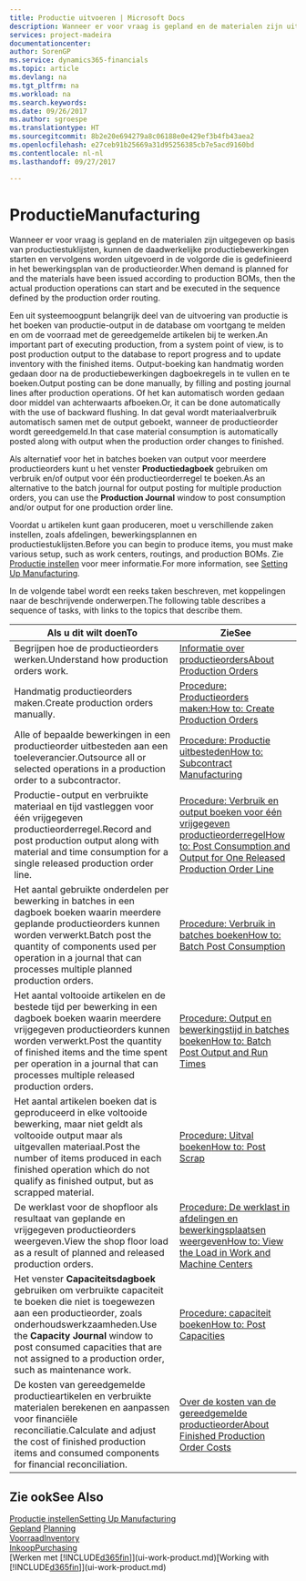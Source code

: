```yaml
---
title: Productie uitvoeren | Microsoft Docs
description: Wanneer er voor vraag is gepland en de materialen zijn uitgegeven op basis van productiestuklijsten, kunnen de daadwerkelijke productiebewerkingen starten en vervolgens worden uitgevoerd in de volgorde die is gedefinieerd in het bewerkingsplan van de productieorder.
services: project-madeira
documentationcenter: 
author: SorenGP
ms.service: dynamics365-financials
ms.topic: article
ms.devlang: na
ms.tgt_pltfrm: na
ms.workload: na
ms.search.keywords: 
ms.date: 09/26/2017
ms.author: sgroespe
ms.translationtype: HT
ms.sourcegitcommit: 8b2e20e694279a8c06188e0e429ef3b4fb43aea2
ms.openlocfilehash: e27ceb91b25669a31d95256385cb7e5acd9160bd
ms.contentlocale: nl-nl
ms.lasthandoff: 09/27/2017

---
```

# <a name="manufacturing"></a><span data-ttu-id="f8a7c-103">Productie</span><span class="sxs-lookup"><span data-stu-id="f8a7c-103">Manufacturing</span></span>
<span data-ttu-id="f8a7c-104">Wanneer er voor vraag is gepland en de materialen zijn uitgegeven op basis van productiestuklijsten, kunnen de daadwerkelijke productiebewerkingen starten en vervolgens worden uitgevoerd in de volgorde die is gedefinieerd in het bewerkingsplan van de productieorder.</span><span class="sxs-lookup"><span data-stu-id="f8a7c-104">When demand is planned for and the materials have been issued according to production BOMs, then the actual production operations can start and be executed in the sequence defined by the production order routing.</span></span>  

<span data-ttu-id="f8a7c-105">Een uit systeemoogpunt belangrijk deel van de uitvoering van productie is het boeken van productie-output in de database om voortgang te melden en om de voorraad met de gereedgemelde artikelen bij te werken.</span><span class="sxs-lookup"><span data-stu-id="f8a7c-105">An important part of executing production, from a system point of view, is to post production output to the database to report progress and to update inventory with the finished items.</span></span> <span data-ttu-id="f8a7c-106">Output-boeking kan handmatig worden gedaan door na de productiebewerkingen dagboekregels in te vullen en te boeken.</span><span class="sxs-lookup"><span data-stu-id="f8a7c-106">Output posting can be done manually, by filling and posting journal lines after production operations.</span></span> <span data-ttu-id="f8a7c-107">Of het kan automatisch worden gedaan door middel van achterwaarts afboeken.</span><span class="sxs-lookup"><span data-stu-id="f8a7c-107">Or, it can be done automatically with the use of backward flushing.</span></span> <span data-ttu-id="f8a7c-108">In dat geval wordt materiaalverbruik automatisch samen met de output geboekt, wanneer de productieorder wordt gereedgemeld.</span><span class="sxs-lookup"><span data-stu-id="f8a7c-108">In that case material consumption is automatically posted along with output when the production order changes to finished.</span></span>  

<span data-ttu-id="f8a7c-109">Als alternatief voor het in batches boeken van output voor meerdere productieorders kunt u het venster **Productiedagboek** gebruiken om verbruik en/of output voor één productieorderregel te boeken.</span><span class="sxs-lookup"><span data-stu-id="f8a7c-109">As an alternative to the batch journal for output posting for multiple production orders, you can use the **Production Journal** window to post consumption and/or output for one production order line.</span></span>

<span data-ttu-id="f8a7c-110">Voordat u artikelen kunt gaan produceren, moet u verschillende zaken instellen, zoals afdelingen, bewerkingsplannen en productiestuklijsten.</span><span class="sxs-lookup"><span data-stu-id="f8a7c-110">Before you can begin to produce items, you must make various setup, such as work centers, routings, and production BOMs.</span></span> <span data-ttu-id="f8a7c-111">Zie [Productie instellen](production-configure-production-processes.md) voor meer informatie.</span><span class="sxs-lookup"><span data-stu-id="f8a7c-111">For more information, see [Setting Up Manufacturing](production-configure-production-processes.md).</span></span>

<span data-ttu-id="f8a7c-112">In de volgende tabel wordt een reeks taken beschreven, met koppelingen naar de beschrijvende onderwerpen.</span><span class="sxs-lookup"><span data-stu-id="f8a7c-112">The following table describes a sequence of tasks, with links to the topics that describe them.</span></span>   

|<span data-ttu-id="f8a7c-113">**Als u dit wilt doen**</span><span class="sxs-lookup"><span data-stu-id="f8a7c-113">**To**</span></span>|<span data-ttu-id="f8a7c-114">**Zie**</span><span class="sxs-lookup"><span data-stu-id="f8a7c-114">**See**</span></span>|  
|------------|-------------|  
|<span data-ttu-id="f8a7c-115">Begrijpen hoe de productieorders werken.</span><span class="sxs-lookup"><span data-stu-id="f8a7c-115">Understand how production orders work.</span></span>|[<span data-ttu-id="f8a7c-116">Informatie over productieorders</span><span class="sxs-lookup"><span data-stu-id="f8a7c-116">About Production Orders</span></span>](production-about-production-orders.md)|
|<span data-ttu-id="f8a7c-117">Handmatig productieorders maken.</span><span class="sxs-lookup"><span data-stu-id="f8a7c-117">Create production orders manually.</span></span>|[<span data-ttu-id="f8a7c-118">Procedure: Productieorders maken:</span><span class="sxs-lookup"><span data-stu-id="f8a7c-118">How to: Create Production Orders</span></span>](production-how-to-create-production-orders.md)|
|<span data-ttu-id="f8a7c-119">Alle of bepaalde bewerkingen in een productieorder uitbesteden aan een toeleverancier.</span><span class="sxs-lookup"><span data-stu-id="f8a7c-119">Outsource all or selected operations in a production order to a subcontractor.</span></span>|[<span data-ttu-id="f8a7c-120">Procedure: Productie uitbesteden</span><span class="sxs-lookup"><span data-stu-id="f8a7c-120">How to: Subcontract Manufacturing</span></span>](production-how-to-subcontract-manufacturing.md)|
|<span data-ttu-id="f8a7c-121">Productie-output en verbruikte materiaal en tijd vastleggen voor één vrijgegeven productieorderregel.</span><span class="sxs-lookup"><span data-stu-id="f8a7c-121">Record and post production output along with material and time consumption for a single released production order line.</span></span>|[<span data-ttu-id="f8a7c-122">Procedure: Verbruik en output boeken voor één vrijgegeven productieorderregel</span><span class="sxs-lookup"><span data-stu-id="f8a7c-122">How to: Post Consumption and Output for One Released Production Order Line</span></span>](production-how-to-register-consumption-and-output.md)|  
|<span data-ttu-id="f8a7c-123">Het aantal gebruikte onderdelen per bewerking in batches in een dagboek boeken waarin meerdere geplande productieorders kunnen worden verwerkt.</span><span class="sxs-lookup"><span data-stu-id="f8a7c-123">Batch post the quantity of components used per operation in a journal that can processes multiple planned production orders.</span></span>|[<span data-ttu-id="f8a7c-124">Procedure: Verbruik in batches boeken</span><span class="sxs-lookup"><span data-stu-id="f8a7c-124">How to: Batch Post Consumption</span></span>](production-how-to-post-consumption.md)|
|<span data-ttu-id="f8a7c-125">Het aantal voltooide artikelen en de bestede tijd per bewerking in een dagboek boeken waarin meerdere vrijgegeven productieorders kunnen worden verwerkt.</span><span class="sxs-lookup"><span data-stu-id="f8a7c-125">Post the quantity of finished items and the time spent per operation in a journal that can processes multiple released production orders.</span></span>|[<span data-ttu-id="f8a7c-126">Procedure: Output en bewerkingstijd in batches boeken</span><span class="sxs-lookup"><span data-stu-id="f8a7c-126">How to: Batch Post Output and Run Times</span></span>](production-how-to-post-output-quantity.md)|  
|<span data-ttu-id="f8a7c-127">Het aantal artikelen boeken dat is geproduceerd in elke voltooide bewerking, maar niet geldt als voltooide output maar als uitgevallen materiaal.</span><span class="sxs-lookup"><span data-stu-id="f8a7c-127">Post the number of items produced in each finished operation which do not qualify as finished output, but as scrapped material.</span></span>|[<span data-ttu-id="f8a7c-128">Procedure: Uitval boeken</span><span class="sxs-lookup"><span data-stu-id="f8a7c-128">How to: Post Scrap</span></span>](production-how-to-post-scrap.md)|
|<span data-ttu-id="f8a7c-129">De werklast voor de shopfloor als resultaat van geplande en vrijgegeven productieorders weergeven.</span><span class="sxs-lookup"><span data-stu-id="f8a7c-129">View the shop floor load as a result of planned and released production orders.</span></span>|[<span data-ttu-id="f8a7c-130">Procedure: De werklast in afdelingen en bewerkingsplaatsen weergeven</span><span class="sxs-lookup"><span data-stu-id="f8a7c-130">How to: View the Load in Work and Machine Centers</span></span>](production-how-to-view-the-load-on-work-centers.md)|      
|<span data-ttu-id="f8a7c-131">Het venster **Capaciteitsdagboek** gebruiken om verbruikte capaciteit te boeken die niet is toegewezen aan een productieorder, zoals onderhoudswerkzaamheden.</span><span class="sxs-lookup"><span data-stu-id="f8a7c-131">Use the **Capacity Journal** window to post consumed capacities that are not assigned to a production order, such as maintenance work.</span></span>|[<span data-ttu-id="f8a7c-132">Procedure: capaciteit boeken</span><span class="sxs-lookup"><span data-stu-id="f8a7c-132">How to: Post Capacities</span></span>](production-how-to-post-capacities.md)|  
|<span data-ttu-id="f8a7c-133">De kosten van gereedgemelde productieartikelen en verbruikte materialen berekenen en aanpassen voor financiële reconciliatie.</span><span class="sxs-lookup"><span data-stu-id="f8a7c-133">Calculate and adjust the cost of finished production items and consumed components for financial reconciliation.</span></span>|[<span data-ttu-id="f8a7c-134">Over de kosten van de gereedgemelde productieorder</span><span class="sxs-lookup"><span data-stu-id="f8a7c-134">About Finished Production Order Costs</span></span>](finance-about-finished-production-order-costs.md)|  

## <a name="see-also"></a><span data-ttu-id="f8a7c-135">Zie ook</span><span class="sxs-lookup"><span data-stu-id="f8a7c-135">See Also</span></span>  
[<span data-ttu-id="f8a7c-136">Productie instellen</span><span class="sxs-lookup"><span data-stu-id="f8a7c-136">Setting Up Manufacturing</span></span>](production-configure-production-processes.md)  
<span data-ttu-id="f8a7c-137">[Gepland](production-planning.md)    </span><span class="sxs-lookup"><span data-stu-id="f8a7c-137">[Planning](production-planning.md)    </span></span>  
[<span data-ttu-id="f8a7c-138">Voorraad</span><span class="sxs-lookup"><span data-stu-id="f8a7c-138">Inventory</span></span>](inventory-manage-inventory.md)  
[<span data-ttu-id="f8a7c-139">Inkoop</span><span class="sxs-lookup"><span data-stu-id="f8a7c-139">Purchasing</span></span>](purchasing-manage-purchasing.md)  
<span data-ttu-id="f8a7c-140">[Werken met [!INCLUDE[d365fin](includes/d365fin_md.md)]](ui-work-product.md)</span><span class="sxs-lookup"><span data-stu-id="f8a7c-140">[Working with [!INCLUDE[d365fin](includes/d365fin_md.md)]](ui-work-product.md)</span></span>

